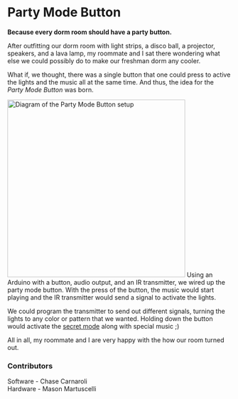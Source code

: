 # Party Mode Button
**Because every dorm room should have a party button.**  

After outfitting our dorm room with light strips, a disco ball, a projector, speakers, and a lava lamp, my roommate and I sat there wondering what else we could possibly do to make our freshman dorm any cooler.

What if, we thought, there was a single button that one could press to active the lights and the music all at the same time.
And thus, the idea for the *Party Mode Button* was born.  

<html>
    <img src="https://i.imgur.com/LCbLTBQ.jpg" alt="Diagram of the Party Mode Button setup" height="400">
</html>  
Using an Arduino with a button, audio output, and an IR transmitter, we wired up the party mode button. With the press of the button, the music would start playing and the IR transmitter would send a signal to activate the lights.  

We could program the transmitter to send out different signals, turning the lights to any color or pattern that we wanted. Holding down the button would activate the [secret mode](https://youtu.be/YC9cG_QDJyo) along with special music ;)

All in all, my roommate and I are very happy with the how our room turned out.

### Contributors
Software - Chase Carnaroli  
Hardware - Mason Martuscelli
